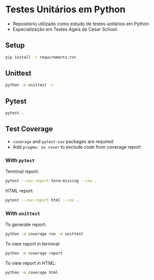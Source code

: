 # Testes Unitários em Python
- Repositório utilizado como estudo de testes unitários em Python
- Especialização em Testes Ágeis da Cesar School.

## Setup

```bash
pip install -r requirements.txt
```

## Unittest

```bash
python -m unittest -v
```

## Pytest

```bash
pytest .
```

## Test Coverage

- `coverage` and `pytest-cov` packages are required
- Add `pragma: no cover` to exclude code from coverage report

### With `pytest`

Terminal report:

 ```bash
pytest --cov-report term-missing --cov .
 ```

HTML report:

```bash
pytest --cov-report html --cov .
```

### With `unittest`

To generate report:

```bash
python -m coverage run -m unittest
```

To view report in terminal:

```bash
python -m coverage report
```

To view report in HTML:

```bash
python -m coverage html
```

